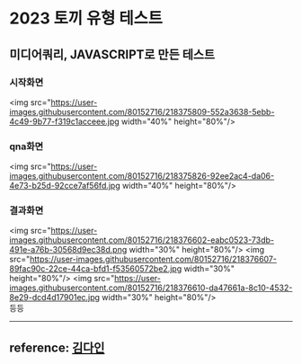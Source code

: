 
# 2023 토끼 유형 테스트
## 미디어쿼리, JAVASCRIPT로 만든 테스트

### 시작화면 <br>
<img src="https://user-images.githubusercontent.com/80152716/218375809-552a3638-5ebb-4c49-9b77-f319c1acceee.jpg  width="40%" height="80%"/>

### qna화면 <br>
<img src="https://user-images.githubusercontent.com/80152716/218375826-92ee2ac4-da06-4e73-b25d-92cce7af56fd.jpg  width="40%" height="80%"/>

### 결과화면<br>

<img src="https://user-images.githubusercontent.com/80152716/218376602-eabc0523-73db-491e-a76b-30568d9ec38d.png  width="30%" height="80%"/>                            <img src="https://user-images.githubusercontent.com/80152716/218376607-89fac90c-22ce-44ca-bfd1-f53560572be2.jpg  width="30%" height="80%"/>
<img src="https://user-images.githubusercontent.com/80152716/218376610-da47661a-8c10-4532-8e29-dcd4d17901ec.jpg width="30%" height="80%"/>
<br>
등등


---
reference: [김다인](https://dev-dain.tistory.com)  
---
 
